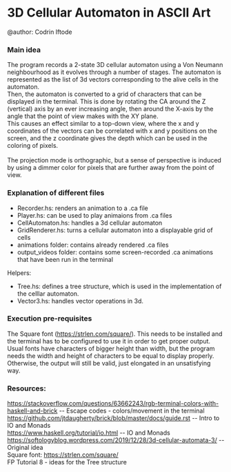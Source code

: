 # 3D Cellular Automaton in ASCII Art
@author: Codrin Iftode
### Main idea
The program records a 2-state 3D cellular automaton using a Von Neumann neighbourhood as it evolves through a number of stages.
The automaton is represented as the list of 3d vectors corresponding to the alive cells in the automaton.<br>
Then, the automaton is converted to a grid of characters that can be displayed in the terminal. 
This is done by rotating the CA around the Z (vertical) axis by an ever increasing angle, then around the X-axis by the angle that the point of view makes with the XY plane.<br> 
This causes an effect similar to a top-down view, where the x and y coordinates of the vectors can be correlated with x and y positions on the screen, and the z coordinate gives the depth which can be used in the coloring of pixels.<br><br> 
The projection mode is orthographic, but a sense of perspective is induced by using a dimmer color for pixels that are further away from the point of view.

### Explanation of different files
- Recorder.hs: renders an animation to a .ca file
- Player.hs: can be used to play animaions from .ca files
- CellAutomaton.hs: handles a 3d cellular automaton
- GridRenderer.hs: turns a cellular automaton into a displayable grid of cells
- animations folder: contains already rendered .ca files
- output_videos folder: contains some screen-recorded .ca animations that have been run in the terminal

Helpers:
- Tree.hs: defines a tree structure, which is used in the implementation of the celllar automaton.
- Vector3.hs: handles vector operations in 3d. 

### Execution pre-requisites
The Square font (https://strlen.com/square/). This needs to be installed and the terminal has to be configured to use it in order to get proper output. Usual fonts have characters of bigger height than width, but the program needs the width and height of characters to be equal to display properly. Otherwise, the output will still be valid, just elongated in an unsatisfying way.

### Resources:
https://stackoverflow.com/questions/63662243/rgb-terminal-colors-with-haskell-and-brick -- Escape codes - colors/movement in the terminal<br>
https://github.com/jtdaugherty/brick/blob/master/docs/guide.rst -- Intro to IO and Monads<br>
https://www.haskell.org/tutorial/io.html -- IO and Monads <br>
https://softologyblog.wordpress.com/2019/12/28/3d-cellular-automata-3/ -- Original idea<br>
Square font: https://strlen.com/square/<br>
FP Tutorial 8 - ideas for the Tree structure
